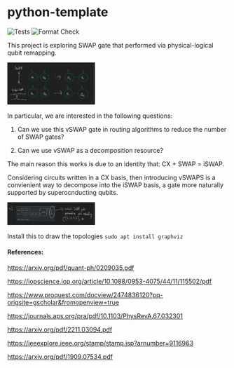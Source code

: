# python-template

![Tests](https://github.com/Pitt-JonesLab/virtual-swap/actions/workflows/tests.yml/badge.svg?branch=main)
![Format Check](https://github.com/Pitt-JonesLab/virtual-swap/actions/workflows/format-check.yml/badge.svg?branch=main)

This project is exploring SWAP gate that performed via physical-logical qubit remapping.

<img src="images/vswap.png" width="200" />

In particular, we are interested in the following questions:

1. Can we use this vSWAP gate in routing algorithms to reduce the number of SWAP gates?

2. Can we use vSWAP as a decomposition resource?

The main reason this works is due to an identity that:
CX + SWAP = iSWAP.

Considering circuits written in a CX basis, then introducing vSWAPS is a convienient way to decompose into the iSWAP basis, a gate more naturally supported by superocnducting qubits.

<img src="images/decomp.png" width="200" />

Install this to draw the topologies
`sudo apt install graphviz`

#### References:

https://arxiv.org/pdf/quant-ph/0209035.pdf

https://iopscience.iop.org/article/10.1088/0953-4075/44/11/115502/pdf

https://www.proquest.com/docview/2474836120?pq-origsite=gscholar&fromopenview=true

https://journals.aps.org/pra/pdf/10.1103/PhysRevA.67.032301

https://arxiv.org/pdf/2211.03094.pdf

https://ieeexplore.ieee.org/stamp/stamp.jsp?arnumber=9116963

https://arxiv.org/pdf/1909.07534.pdf

